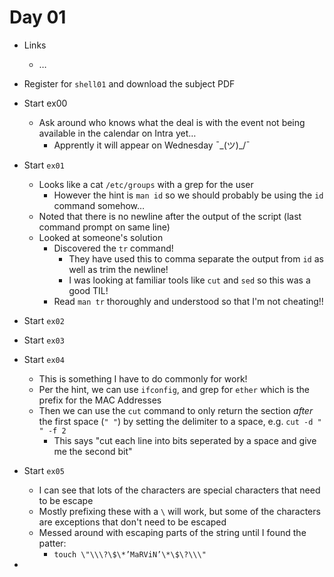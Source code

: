 # Day 01

* Links
  * …

* Register for `shell01` and download the subject PDF
* Start ex00
  * Ask around who knows what the deal is with the event not being available in the calendar on Intra yet…
    * Apprently it will appear on Wednesday ¯\_(ツ)_/¯ 
* Start `ex01`
  * Looks like a cat `/etc/groups` with a grep for the user
    * However the hint is `man id` so we should probably be using the `id` command somehow…
  * Noted that there is no newline after the output of the script (last command prompt on same line)
  * Looked at someone's solution
    * Discovered the `tr` command!
      * They have used this to comma separate the output from `id` as well as trim the newline!
      * I was looking at familiar tools like `cut` and `sed` so this was a good TIL!
    * Read `man tr` thoroughly and understood so that I'm not cheating!!
* Start `ex02`
* Start `ex03`
* Start `ex04`
  * This is something I have to do commonly for work!
  * Per the hint, we can use `ifconfig`, and grep for `ether` which is the prefix for the MAC Addresses
  * Then we can use the `cut` command to only return the section _after_ the first space (`" "`) by setting the delimiter to a space, e.g. `cut -d " " -f 2`
    * This says "cut each line into bits seperated by a space and give me the second bit"
* Start `ex05`
  * I can see that lots of the characters are special characters that need to be escape
  * Mostly prefixing these with a `\` will work, but some of the characters are exceptions that don't need to be escaped
  * Messed around with escaping parts of the string until I found the patter:
    * `touch \"\\\?\$\*’MaRViN’\*\$\?\\\"`
* 

